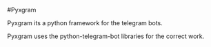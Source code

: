 #Pyxgram

Pyxgram its a python framework
for the telegram bots.

Pyxgram uses the python-telegram-bot
libraries for the correct work.